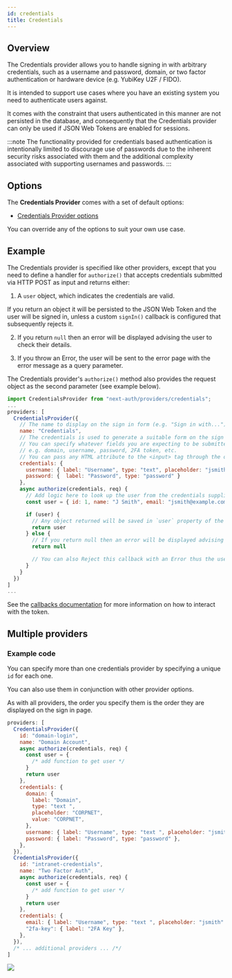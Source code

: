 ```yaml
---
id: credentials
title: Credentials
---
```


## Overview

The Credentials provider allows you to handle signing in with arbitrary credentials, such as a username and password, domain, or two factor authentication or hardware device (e.g. YubiKey U2F / FIDO).

It is intended to support use cases where you have an existing system you need to authenticate users against.

It comes with the constraint that users authenticated in this manner are not persisted in the database, and consequently that the Credentials provider can only be used if JSON Web Tokens are enabled for sessions.

:::note
The functionality provided for credentials based authentication is intentionally limited to discourage use of passwords due to the inherent security risks associated with them and the additional complexity associated with supporting usernames and passwords.
:::

## Options

The **Credentials Provider** comes with a set of default options:

- [Credentials Provider options](https://github.com/nextauthjs/next-auth/blob/main/packages/next-auth/src/providers/credentials.ts)

You can override any of the options to suit your own use case.

## Example

The Credentials provider is specified like other providers, except that you need to define a handler for `authorize()` that accepts credentials submitted via HTTP POST as input and returns either:

1. A `user` object, which indicates the credentials are valid.

If you return an object it will be persisted to the JSON Web Token and the user will be signed in, unless a custom `signIn()` callback is configured that subsequently rejects it.

2. If you return `null` then an error will be displayed advising the user to check their details.

3. If you throw an Error, the user will be sent to the error page with the error message as a query parameter.

The Credentials provider's `authorize()` method also provides the request object as the second parameter (see example below).

```js title="pages/api/auth/[...nextauth].js"
import CredentialsProvider from "next-auth/providers/credentials";
...
providers: [
  CredentialsProvider({
    // The name to display on the sign in form (e.g. "Sign in with...")
    name: "Credentials",
    // The credentials is used to generate a suitable form on the sign in page.
    // You can specify whatever fields you are expecting to be submitted.
    // e.g. domain, username, password, 2FA token, etc.
    // You can pass any HTML attribute to the <input> tag through the object.
    credentials: {
      username: { label: "Username", type: "text", placeholder: "jsmith" },
      password: {  label: "Password", type: "password" }
    },
    async authorize(credentials, req) {
      // Add logic here to look up the user from the credentials supplied
      const user = { id: 1, name: "J Smith", email: "jsmith@example.com" }

      if (user) {
        // Any object returned will be saved in `user` property of the JWT
        return user
      } else {
        // If you return null then an error will be displayed advising the user to check their details.
        return null

        // You can also Reject this callback with an Error thus the user will be sent to the error page with the error message as a query parameter
      }
    }
  })
]
...
```

See the [callbacks documentation](/configuration/callbacks) for more information on how to interact with the token.

## Multiple providers

### Example code

You can specify more than one credentials provider by specifying a unique `id` for each one.

You can also use them in conjunction with other provider options.

As with all providers, the order you specify them is the order they are displayed on the sign in page.

```js
providers: [
  CredentialsProvider({
    id: "domain-login",
    name: "Domain Account",
    async authorize(credentials, req) {
      const user = {
        /* add function to get user */
      }
      return user
    },
    credentials: {
      domain: {
        label: "Domain",
        type: "text ",
        placeholder: "CORPNET",
        value: "CORPNET",
      },
      username: { label: "Username", type: "text ", placeholder: "jsmith" },
      password: { label: "Password", type: "password" },
    },
  }),
  CredentialsProvider({
    id: "intranet-credentials",
    name: "Two Factor Auth",
    async authorize(credentials, req) {
      const user = {
        /* add function to get user */
      }
      return user
    },
    credentials: {
      email: { label: "Username", type: "text ", placeholder: "jsmith" },
      "2fa-key": { label: "2FA Key" },
    },
  }),
  /* ... additional providers ... /*/
]
```

![](/img/signin-complex.png)
